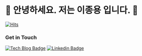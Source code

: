 # 🤖  안녕하세요. 저는 이종용 입니다. 🐯

[![Hits](https://hits.seeyoufarm.com/api/count/incr/badge.svg?url=https%3A%2F%2Fgithub.com%2Fteddy924&count_bg=%2376FB11&title_bg=%23198BD7&icon=github.svg&icon_color=%23000000&title=Visitors&edge_flat=false)](https://hits.seeyoufarm.com)

### Get in Touch

[![Tech Blog Badge](http://img.shields.io/badge/Medium-000000?style=flat-square&logo=medium&link=https://www.notion.so/298f4360ce8a4bffaf404e6aa2355d17)](https://www.notion.so/298f4360ce8a4bffaf404e6aa2355d17) 
[![Linkedin Badge](https://img.shields.io/badge/-LinkedIn-blue?style=flat-square&logo=Linkedin&logoColor=white&link=https://www.linkedin.com/in/%EC%A2%85%EC%9A%A9-%EC%9D%B4-32b890356)](https://www.linkedin.com/in/%EC%A2%85%EC%9A%A9-%EC%9D%B4-32b890356)
